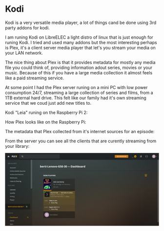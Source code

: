 # Kodi
<p>Kodi is a very versatile media player, a lot of things cand be done using 3rd party addons for kodi.</p>
<p>I am runing Kodi on LibreELEC a light distro of linux that is just enough for runing Kodi. I tried and used many addons but
the most interesting perhaps is Plex, it's a client server media player that let's you stream your media on your LAN network.</p>
<p>The nice thing about Plex is that it provides metadata for mostly any media file you could think of, providing information 
adout series, movies or your music. Because of this if you have a large media collection it almost feels like a paid streaming service.</p>
<p>At some point I had the Plex server runing on a mini PC with low power consumption 24/7, streaming a large collection of series and films,
from a 1TB external hard drive. This felt like our family had it's own streaming service that we coud just add new titles to.</p>

Kodi "Leia" runing on the Raspberry Pi 2:
![]()

How Plex looks like on the Raspberry Pi:
![]()

The metadata that Plex collected from it's internet sources for an episode:
![]()

From the server you can see all the clients that are curently streaming from your library:

![](/Screenshot_2020-04-05.png)
